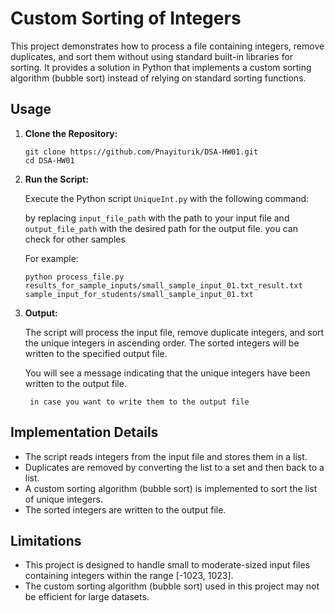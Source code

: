 # Custom Sorting of Integers

This project demonstrates how to process a file containing integers, remove duplicates, and sort them without using standard built-in libraries for sorting. It provides a solution in Python that implements a custom sorting algorithm (bubble sort) instead of relying on standard sorting functions.

## Usage

1. **Clone the Repository:**

    ```
    git clone https://github.com/Pnayiturik/DSA-HW01.git
    cd DSA-HW01
    ```

2. **Run the Script:**

    Execute the Python script `UniqueInt.py` with the following command:

   

    by replacing `input_file_path` with the path to your input file and `output_file_path` with the desired path for the output file.
    you can check for other samples

    For example:

    ```
    python process_file.py results_for_sample_inputs/small_sample_input_01.txt_result.txt sample_input_for_students/small_sample_input_01.txt
    ```

4. **Output:**

    The script will process the input file, remove duplicate integers, and sort the unique integers in ascending order. The sorted integers will be written to the specified output file.

    You will see a message indicating that the unique integers have been written to the output file.
   ```
    in case you want to write them to the output file
    ```

## Implementation Details

- The script reads integers from the input file and stores them in a list.
- Duplicates are removed by converting the list to a set and then back to a list.
- A custom sorting algorithm (bubble sort) is implemented to sort the list of unique integers.
- The sorted integers are written to the output file.

## Limitations

- This project is designed to handle small to moderate-sized input files containing integers within the range [-1023, 1023].
- The custom sorting algorithm (bubble sort) used in this project may not be efficient for large datasets.


